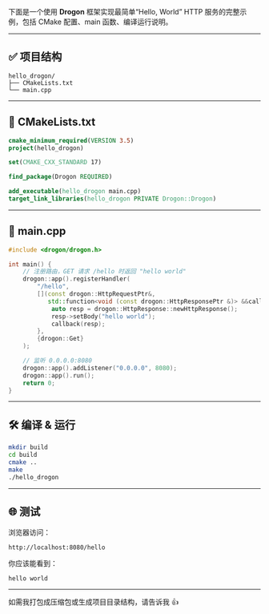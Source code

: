 下面是一个使用 **Drogon** 框架实现最简单“Hello, World” HTTP 服务的完整示例，包括 CMake 配置、main 函数、编译运行说明。

---

## ✅ 项目结构

```
hello_drogon/
├── CMakeLists.txt
└── main.cpp
```

---

## 📄 CMakeLists.txt

```cmake
cmake_minimum_required(VERSION 3.5)
project(hello_drogon)

set(CMAKE_CXX_STANDARD 17)

find_package(Drogon REQUIRED)

add_executable(hello_drogon main.cpp)
target_link_libraries(hello_drogon PRIVATE Drogon::Drogon)
```

---

## 📄 main.cpp

```cpp
#include <drogon/drogon.h>

int main() {
    // 注册路由，GET 请求 /hello 时返回 "hello world"
    drogon::app().registerHandler(
        "/hello",
        [](const drogon::HttpRequestPtr&,
           std::function<void (const drogon::HttpResponsePtr &)> &&callback) {
            auto resp = drogon::HttpResponse::newHttpResponse();
            resp->setBody("hello world");
            callback(resp);
        },
        {drogon::Get}
    );

    // 监听 0.0.0.0:8080
    drogon::app().addListener("0.0.0.0", 8080);
    drogon::app().run();
    return 0;
}
```

---

## 🛠️ 编译 & 运行

```bash
mkdir build
cd build
cmake ..
make
./hello_drogon
```

---

## 🌐 测试

浏览器访问：

```
http://localhost:8080/hello
```

你应该能看到：

```
hello world
```

---

如需我打包成压缩包或生成项目目录结构，请告诉我 👍